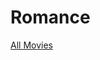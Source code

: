 # Romance

[All Movies](Romance%20c81b0ce804f54f72b88eb5ae8e77668a/All%20Movies%2096923a4a5df2490ebe33b46ee77dc005.csv)